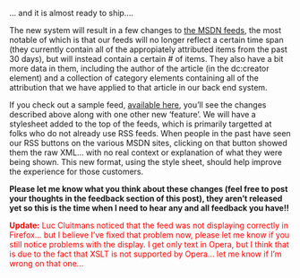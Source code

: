 &#8230; and it is almost ready to ship&#8230;. 

The new system will result in a few changes to <a href="http://msdn.microsoft.com/aboutmsdn/rss" target="_blank">the MSDN feeds</a>, the most notable of which is that our feeds will no longer reflect a certain time span (they currently contain all of the appropiately attributed items from the past 30 days), but will instead contain a certain # of items. They also have a bit more data in them, including the author of the article (in the dc:creator element) and a collection of category elements containing all of the attribution that we have applied to that article in our back end system.

If you check out a sample feed, <a href="http://www.duncanmackenzie.net/vbrss.xml" target="_blank" class="broken_link">available here</a>, you&#8217;ll see the changes described above along with one other new &#8216;feature&#8217;. We will have a stylesheet added to the top of the feeds, which is primarily targetted at folks who do not already use RSS feeds. When people in the past have seen our RSS buttons on the various MSDN sites, clicking on that button showed them the raw XML&#8230; with no real context or explanation of what they were being shown. This new format, using the style sheet, should help improve the experience for those customers.

**Please let me know what you think about these changes (feel free to post your thoughts in the feedback section of this post), they aren&#8217;t released yet so this is the time when I need to hear any and all feedback you have!!**

<font color="red"><b>Update:</b> Luc Cluitmans noticed that the feed was not displaying correctly in Firefox&#8230; but I believe I&#8217;ve fixed that problem now, please let me know if you still notice problems with the display. I get only text in Opera, but I think that is due to the fact that XSLT is not supported by Opera&#8230; let me know if I&#8217;m wrong on that one&#8230;</font>